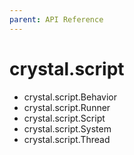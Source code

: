 ```yaml
---
parent: API Reference
---
```


# crystal.script

- crystal.script.Behavior
- crystal.script.Runner
- crystal.script.Script
- crystal.script.System
- crystal.script.Thread
